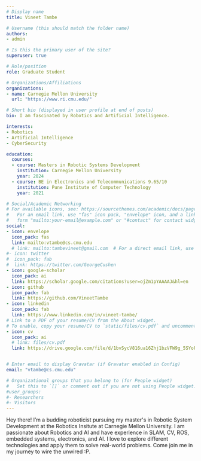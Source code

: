 ```yaml
---
# Display name
title: Vineet Tambe

# Username (this should match the folder name)
authors:
- admin

# Is this the primary user of the site?
superuser: true

# Role/position
role: Graduate Student

# Organizations/Affiliations
organizations:
- name: Carnegie Mellon University
  url: "https://www.ri.cmu.edu/"

# Short bio (displayed in user profile at end of posts)
bio: I am fascinated by Robotics and Artificial Intelligence.

interests:
- Robotics
- Artificial Intelligence
- CyberSecurity

education:
  courses:
  - course: Masters in Robotic Systems Development
    institution: Carnegie Mellon University
    year: 2024
  - course: BE in Electronics and Telecommunications 9.65/10 
    institution: Pune Institute of Computer Technology
    year: 2021

# Social/Academic Networking
# For available icons, see: https://sourcethemes.com/academic/docs/page-builder/#icons
#   For an email link, use "fas" icon pack, "envelope" icon, and a link in the
#   form "mailto:your-email@example.com" or "#contact" for contact widget.
social:
- icon: envelope
  icon_pack: fas
  link: mailto:vtambe@cs.cmu.edu
  # link: mailto:tambevineet@gmail.com  # For a direct email link, use "mailto:tambevineet@gmail.com".
#- icon: twitter
#  icon_pack: fab
#  link: https://twitter.com/GeorgeCushen
- icon: google-scholar
  icon_pack: ai
  link: https://scholar.google.com/citations?user=ojZm1pYAAAAJ&hl=en
- icon: github
  icon_pack: fab
  link: https://github.com/VineetTambe
- icon: linkedin
  icon_pack: fab
  link: https://www.linkedin.com/in/vineet-tambe/
# Link to a PDF of your resume/CV from the About widget.
# To enable, copy your resume/CV to `static/files/cv.pdf` and uncomment the lines below.
- icon: cv
  icon_pack: ai
  # link: files/cv.pdf
  link: https://drive.google.com/file/d/1bvSycV816ua16Zhj1bzVFW9g_5SYoPBG/view?usp=sharing


# Enter email to display Gravatar (if Gravatar enabled in Config)
email: "vtambe@cs.cmu.edu"

# Organizational groups that you belong to (for People widget)
#   Set this to `[]` or comment out if you are not using People widget.
#user_groups:
#- Researchers
#- Visitors
---
```

Hey there! I’m a budding roboticist pursuing my master's in Robotic System Development at the Robotics Insitute at Carnegie Mellon University. I am passionate about Robotics and AI and have experience in SLAM, CV, ROS, embedded systems, electronics, and AI. 
I love to explore different technologies and apply them to solve real-world problems. Come join me in my journey to wire the unwired :P.
 <!-- Currently I am working on:
- Autonomous Vehicles 
- reinforcement learning
- control systems -->

